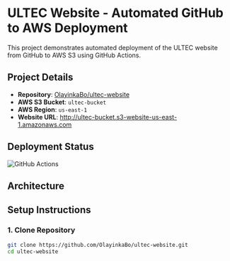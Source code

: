 # ULTEC Website - Automated GitHub to AWS Deployment

This project demonstrates automated deployment of the ULTEC website from GitHub to AWS S3 using GitHub Actions.

## Project Details
- **Repository**: [OlayinkaBo/ultec-website](https://github.com/OlayinkaBo/ultec-website)
- **AWS S3 Bucket**: `ultec-bucket`
- **AWS Region**: `us-east-1`
- **Website URL**: http://ultec-bucket.s3-website-us-east-1.amazonaws.com

## Deployment Status
![GitHub Actions](https://github.com/OlayinkaBo/ultec-website/actions/workflows/deploy.yml/badge.svg)

## Architecture


## Setup Instructions

### 1. Clone Repository
```bash
git clone https://github.com/OlayinkaBo/ultec-website.git
cd ultec-website